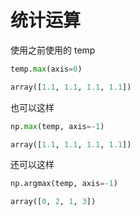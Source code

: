# 统计运算

使用之前使用的 temp

```python
temp.max(axis=0)
```

```python
array([1.1, 1.1, 1.1, 1.1])
```

也可以这样

```python
np.max(temp, axis=-1)
```

```python
array([1.1, 1.1, 1.1, 1.1])
```

还可以这样

```python
np.argmax(temp, axis=-1)
```

```python
array([0, 2, 1, 3])
```
